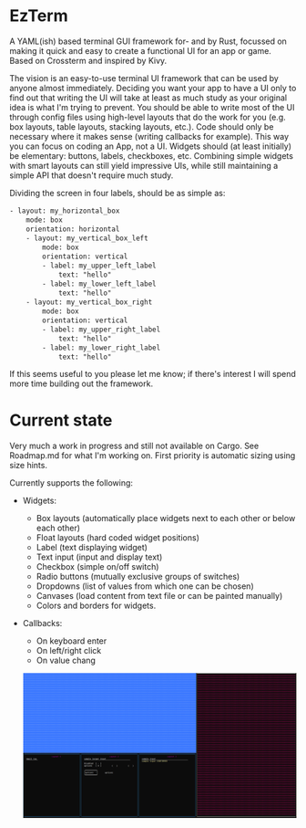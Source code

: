# EzTerm

A YAML(ish) based terminal GUI framework for- and by Rust, focussed on making it quick and easy to create a
functional UI for an app or game. Based on Crossterm and inspired by Kivy.

The vision is an easy-to-use terminal UI framework that can be used by anyone almost immediately. Deciding you
want your app to have a UI only to find out that writing the UI will take at least as much study as your original
idea is what I'm trying to prevent.
You should be able to write most of the UI through config files using high-level layouts that do the work for you 
(e.g. box layouts, table layouts, stacking layouts, etc.). Code should only be necessary where it makes sense
(writing callbacks for example). This way you can focus on coding an App, not a UI. Widgets should (at least 
initially) be elementary: buttons, labels, checkboxes, etc. Combining simple widgets with smart layouts can still
yield impressive UIs, while still maintaining a simple API that doesn't require much study.

Dividing the screen in four labels, should be as simple as:

```
- layout: my_horizontal_box
    mode: box
    orientation: horizontal
    - layout: my_vertical_box_left
        mode: box
        orientation: vertical
        - label: my_upper_left_label
            text: "hello"
        - label: my_lower_left_label
            text: "hello"
    - layout: my_vertical_box_right
        mode: box
        orientation: vertical
        - label: my_upper_right_label
            text: "hello"
        - label: my_lower_right_label
            text: "hello"
```

If this seems useful to you please let me know; if there's interest I will
spend more time building out the framework.

# Current state
Very much a work in progress and still not available on Cargo.
See Roadmap.md for what I'm working on. First priority is automatic sizing using size hints.

Currently supports the following:

- Widgets:
  - Box layouts (automatically place widgets next to each other or below each
    other)
  - Float layouts (hard coded widget positions)
  - Label (text displaying widget)
  - Text input (input and display text)
  - Checkbox (simple on/off switch)
  - Radio buttons (mutually exclusive groups of switches)
  - Dropdowns (list of values from which one can be chosen)
  - Canvases (load content from text file or can be painted manually)
  - Colors and borders for widgets.
- Callbacks:
  - On keyboard enter
  - On left/right click
  - On value chang
  

   ![img.png](img.png)
  
